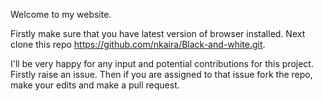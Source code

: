 Welcome to my website.

Firstly make sure that you have latest version of browser installed. Next clone this repo https://github.com/nkaira/Black-and-white.git.

I'll be very happy for any input and potential contributions for this project.
Firstly raise an issue. Then if you are assigned to that issue fork the repo, make your edits and make a pull request.
